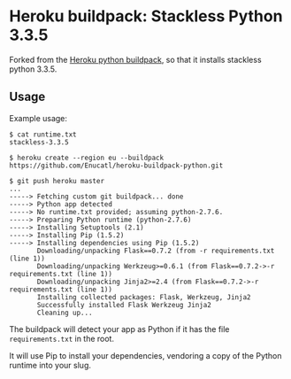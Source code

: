 Heroku buildpack: Stackless Python 3.3.5
========================

Forked from the [Heroku python buildpack](https://github.com/heroku/heroku-buildpack-python), so that it
installs stackless python 3.3.5.


Usage
-----

Example usage:

    $ cat runtime.txt
    stackless-3.3.5

    $ heroku create --region eu --buildpack https://github.com/Enucatl/heroku-buildpack-python.git

    $ git push heroku master
    ...
    -----> Fetching custom git buildpack... done
    -----> Python app detected
    -----> No runtime.txt provided; assuming python-2.7.6.
    -----> Preparing Python runtime (python-2.7.6)
    -----> Installing Setuptools (2.1)
    -----> Installing Pip (1.5.2)
    -----> Installing dependencies using Pip (1.5.2)
           Downloading/unpacking Flask==0.7.2 (from -r requirements.txt (line 1))
           Downloading/unpacking Werkzeug>=0.6.1 (from Flask==0.7.2->-r requirements.txt (line 1))
           Downloading/unpacking Jinja2>=2.4 (from Flask==0.7.2->-r requirements.txt (line 1))
           Installing collected packages: Flask, Werkzeug, Jinja2
           Successfully installed Flask Werkzeug Jinja2
           Cleaning up...

The buildpack will detect your app as Python if it has the file `requirements.txt` in the root.

It will use Pip to install your dependencies, vendoring a copy of the Python runtime into your slug.
